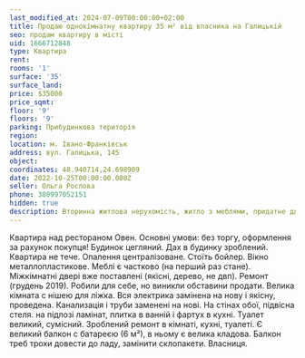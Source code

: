 ```yaml
---
last_modified_at: 2024-07-09T00:00:00+02:00
title: Продаю однокімнатну квартиру 35 м² від власника на Галицькій
seo: продам квартиру в місті
uid: 1666712848
type: Квартира
rent:
rooms: '1'
surface: '35'
surface_land:
price: $35000
price_sqmt:
floor: '9'
floors: '9'
parking: Прибудинкова територія
region:
location: м. Івано-Франківськ
address: вул. Галицька, 145
object:
coordinates: 48.940714,24.698909
date: 2022-10-25T00:00:00.000Z
seller: Ольга Рослова
phone: 380997052151
hidden: true
description: Вторинна житлова нерухомість, житло з меблями, придатне для проживання
---
```


Квартира над рестораном Овен. Основні умови: без торгу, оформлення за рахунок покупця! Будинок цегляний. Дах в будинку зроблений. Квартира не тече. Опалення централізоване. Стоїть бойлер. Вікно металлопластикове. Меблі є частково (на перший раз стане). Міжкімнатні двері вже поставлені (якісні, дерево, не двп). Ремонт (грудень 2019). Робили для себе, но виникли обставини продати. Велика кімната с нішею для ліжка. Вся электрика замінена на нову і якісну, проведена. Канализація і труби заменені на нові. На стінах обої, підвісна стеля. на підлозі ламінат, плитка в ванній і фартух в кухні. Туалет великий, сумісний. Зроблений ремонт в кімнаті, кухні, туалеті. Є великий балкон с батареєю (6 м²), в ньому є велика кладова. Балкон треб трохи довести до ладу, замінити склопакети. Власниця.
